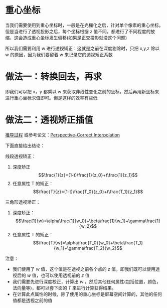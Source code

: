 # 重心坐标

当我们需要使用到重心坐标时，一般是在光栅化之后，针对单个像素的重心坐标。但是当进行了透视投影之后，每个坐标根据 z 值不同，都进行了不同程度的放缩，这会造成重心坐标发生偏移(如果是正交投影就没这个问题)

所以我们需要利用 w 进行透视矫正：这就是之前在深度剔除时，只把 x,y,z 除以 w 的原因，因为我们要留着 w 来记录它的透视矫正系数

# 做法一：转换回去，再求

即我们可以把 x，y 都乘以 w 来获取非线性变化之前的坐标，然后再用新坐标来进行重心坐标求值即可。但是这样的效率有些低

# 做法二：透视矫正插值

[推导过程](https://www.bilibili.com/video/BV1nL411m7Mx/?spm_id_from=333.1007.top_right_bar_window_custom_collection.content.click)
或参考论文：[Perspective-Correct Interpolation](F:/pdf-resources/Graphics/Perspective-Correct-Interpolation.pdf)

下面直接给出结论：

线段透视矫正：
1. 深度矫正
$$\frac{1}{z}=(1-t)\frac{1}{z_0}+t\frac{1}{z_1}$$
2. 任意属性 T 的矫正：
$$\frac{T}{z}=(1-t)\frac{T_0}{z_0}+t\frac{T_1}{z_1}$$

三角形透视矫正：
1. 深度矫正：
$$\frac{1}{w}=\alpha\frac{1}{w_0}+\beta\frac{1}{w_1}+\gamma\frac{1}{w_2}$$
2. 任意属性 T 的矫正：
$$\frac{T}{w}=\alpha\frac{T_0}{w_0}+\beta\frac{T_1}{w_1}+\gamma\frac{T_2}{w_2}$$

注意：
- 我们使用了 $w$ 值，这个值是在透视之前各个点的 $z$ 值，即我们既可以使用透视后的 $w$ 值，也可以使用透视前的 $z$ 值
- 我们需要先进行深度校正，计算出 $w$ ，然后其他任何属性(包括位置，颜色，法向量等)，都可以套下面的 $T$ 来进行计算获得结果。
- 在计算此点属性的时候，除了使用的重心坐标是屏幕空间计算的，其他的任何值都是透视之前的值